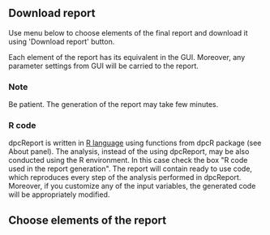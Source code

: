 ## Download report

Use menu below to choose elements of the final report and download it using 'Download report' button.  

Each element of the report has its equivalent in the GUI. Moreover, any parameter settings from GUI will be carried to the report.   

### Note

Be patient. The generation of the report may take few minutes.

### R code

dpcReport is written in [R language](https://cran.r-project.org/) using functions from dpcR package (see About panel). The analysis, instead of the using dpcReport, may be also conducted using the R environment. In this case check the box "R code used in the report generation". The report will contain ready to use code, which reproduces every step of the analysis performed in dpcReport. Moreover, if you customize any of the input variables, the generated code will be appropriately modified.

## Choose elements of the report